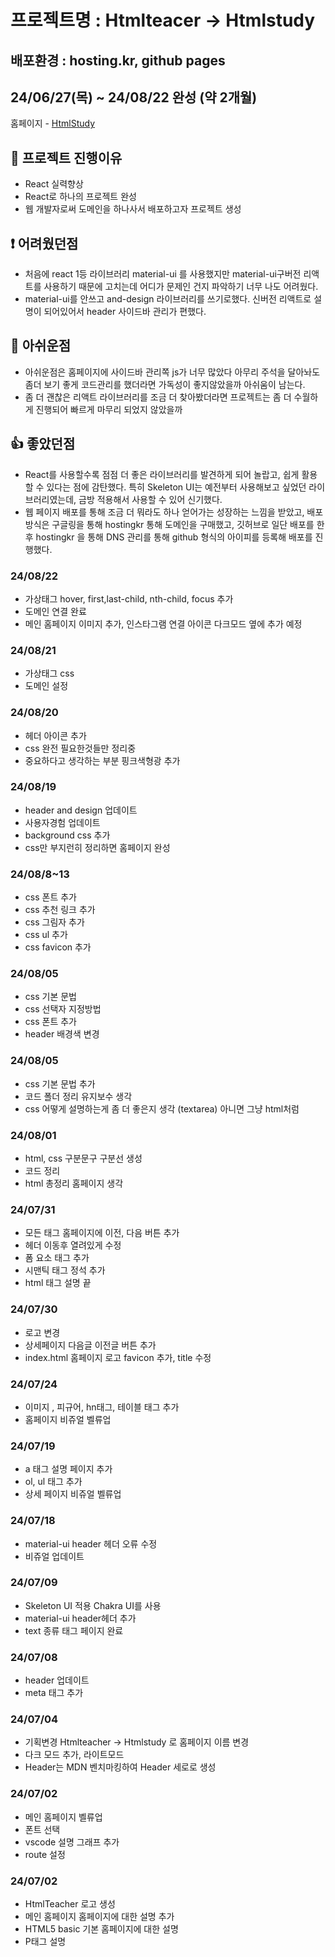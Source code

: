 # 프로젝트명 : Htmlteacer -> Htmlstudy

## 배포환경 : hosting.kr, github pages

## 24/06/27(목) ~ 24/08/22 완성 (약 2개월)

홈페이지 - <a href="https://htmlstudy.co.kr/">HtmlStudy</a>

<h2>📌 프로젝트 진행이유</h2>

- React 실력향상
- React로 하나의 프로젝트 완성
- 웹 개발자로써 도메인을 하나사서 배포하고자 프로젝트 생성

<h2>❗ 어려웠던점</h2>

- 처음에 react 1등 라이브러리 material-ui 를 사용했지만 material-ui구버전 리액트를 사용하기 때문에 고치는데 어디가 문제인 건지 파악하기 너무 나도 어려웠다.
- material-ui를 안쓰고 and-design 라이브러리를 쓰기로했다. 신버전 리액트로 설명이 되어있어서 header 사이드바 관리가 편했다.

<h2>📎 아쉬운점</h2>

- 아쉬운점은 홈페이지에 사이드바 관리쪽 js가 너무 많았다 아무리 주석을 달아놔도 좀더 보기 좋게 코드관리를 했더라면 가독성이 좋지않았을까 아쉬움이 남는다.
- 좀 더 괜찮은 리액트 라이브러리를 조금 더 찾아봤더라면 프로젝트는 좀 더 수월하게 진행되어 빠르게 마무리 되었지 않았을까

<h2>👍 좋았던점</h2>

- React를 사용할수록 점점 더 좋은 라이브러리를 발견하게 되어 놀랍고, 쉽게 활용할 수 있다는 점에 감탄했다. 특히 Skeleton UI는 예전부터 사용해보고 싶었던 라이브러리였는데, 금방 적용해서 사용할 수 있어 신기했다.
- 웹 페이지 배포를 통해 조금 더 뭐라도 하나 얻어가는 성장하는 느낌을 받았고, 배포 방식은 구글링을 통해 hostingkr 통해 도메인을 구매했고, 깃허브로 일단 배포를 한 후 hostingkr 을 통해 DNS 관리를 통해 github 형식의 아이피를 등록해 배포를 진행했다.

<h3>24/08/22</h3>

- 가상태그 hover, first,last-child, nth-child, focus 추가
- 도메인 연결 완료
- 메인 홈페이지 이미지 추가, 인스타그램 연결 아이콘 다크모드 옆에 추가 예정

<h3>24/08/21</h3>

- 가상태그 css
- 도메인 설정

<h3>24/08/20</h3>

- 헤더 아이콘 추가
- css 완전 필요한것들만 정리중
- 중요하다고 생각하는 부분 핑크색형광 추가

<h3>24/08/19</h3>

- header and design 업데이트
- 사용자경험 업데이트
- background css 추가
- css만 부지런히 정리하면 홈페이지 완성

<h3>24/08/8~13</h3>

- css 폰트 추가
- css 추천 링크 추가
- css 그림자 추가
- css ul 추가
- css favicon 추가

<h3>24/08/05</h3>

- css 기본 문법
- css 선택자 지정방법
- css 폰트 추가
- header 배경색 변경

<h3>24/08/05</h3>

- css 기본 문법 추가
- 코드 폴더 정리 유지보수 생각
- css 어떻게 설명하는게 좀 더 좋은지 생각 (textarea) 아니면 그냥 html처럼

<h3>24/08/01</h3>

- html, css 구분문구 구분선 생성
- 코드 정리
- html 총정리 홈페이지 생각

<h3>24/07/31</h3>

- 모든 태그 홈페이지에 이전, 다음 버튼 추가
- 헤더 이동후 열려있게 수정
- 폼 요소 태그 추가
- 시맨틱 태그 정석 추가
- html 태그 설명 끝

<h3>24/07/30</h3>

- 로고 변경
- 상세페이지 다음글 이전글 버튼 추가
- index.html 홈페이지 로고 favicon 추가, title 수정

<h3>24/07/24</h3>

- 이미지 , 피규어, hn태그, 테이블 태그 추가
- 홈페이지 비쥬얼 벨류업

<h3>24/07/19</h3>

- a 태그 설명 페이지 추가
- ol, ul 태그 추가
- 상세 페이지 비쥬얼 벨류업

<h3>24/07/18</h3>

- material-ui header 헤더 오류 수정
- 비쥬얼 업데이트

<h3>24/07/09</h3>

- Skeleton UI 적용 Chakra UI를 사용
- material-ui header헤더 추가
- text 종류 태그 페이지 완료

<h3>24/07/08</h3>

- header 업데이트
- meta 태그 추가

<h3>24/07/04</h3>

- 기획변경 Htmlteacher -> Htmlstudy 로 홈페이지 이름 변경
- 다크 모드 추가, 라이트모드
- Header는 MDN 벤치마킹하여 Header 세로로 생성

<h3>24/07/02</h3>

- 메인 홈페이지 벨류업
- 폰트 선택
- vscode 설명 그래프 추가
- route 설정

<h3>24/07/02</h3>

- HtmlTeacher 로고 생성
- 메인 홈페이지 홈페이지에 대한 설명 추가
- HTML5 basic 기본 홈페이지에 대한 설명
- P태그 설명
